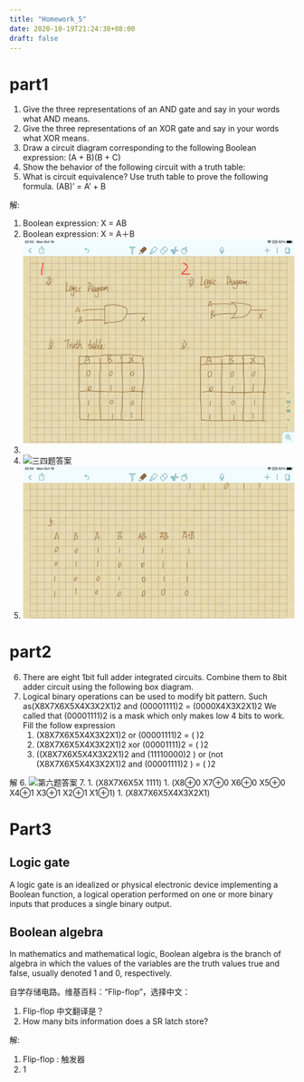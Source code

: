 ```yaml
---
title: "Homework_5"
date: 2020-10-19T21:24:38+08:00
draft: false
---
```

# part1
1. Give the three representations of an AND gate and say in your words what AND means.
2. Give the three representations of an XOR gate and say in your words what XOR means.
3. Draw a circuit diagram corresponding to the following Boolean expression: (A + B)(B + C)
4. Show the behavior of the following circuit with a truth table:
5. What is circuit equivalence? Use truth table to prove the following formula. (AB)’ = A’ + B

解:

1. Boolean expression: X = AB
2. Boolean expression: X = A＋B 
![第一二题第二三问答案](https://github.com/LinsenTaixian/images/blob/master/homework_images/QQ%E5%9B%BE%E7%89%8720201019210114.png)
3. 
4.  ![三四题答案](https://github.com/LinsenTaixian/images/blob/master/homework_images/QQ%E5%9B%BE%E7%89%8720201019210215.png)
5. ![第五题答案](https://github.com/LinsenTaixian/images/blob/master/homework_images/QQ%E5%9B%BE%E7%89%8720201019210245.png)

# part2
6. There are eight 1bit full adder integrated circuits. Combine them to 8bit adder circuit using the following box diagram.
7. Logical binary operations can be used to modify bit pattern. Such as(X8X7X6X5X4X3X2X1)2 and (00001111)2 = (0000X4X3X2X1)2 We called that (00001111)2 is a mask which only makes low 4 bits to work. Fill the follow expression 
    1. (X8X7X6X5X4X3X2X1)2 or (00001111)2 = ( )2
    1. (X8X7X6X5X4X3X2X1)2 xor (00001111)2 = ( )2
    1. ((X8X7X6X5X4X3X2X1)2 and (11110000)2 ) or (not (X8X7X6X5X4X3X2X1)2 and (00001111)2
    ) = ( )2

解
6. ![第六题答案](https://github.com/LinsenTaixian/images/blob/master/homework_images/QQ%E5%9B%BE%E7%89%8720201019210254.png) 
7. 
    1. (X8X7X6X5X 1111)
    1. (X8⊕0 X7⊕0 X6⊕0 X5⊕0 X4⊕1 X3⊕1 X2⊕1 X1⊕1)
    1. (X8X7X6X5X4X3X2X1)
# Part3
## Logic gate
A logic gate is an idealized or physical electronic device implementing a Boolean function, a logical operation performed on one or more binary inputs that produces a single binary output.

## Boolean algebra
In mathematics and mathematical logic, Boolean algebra is the branch of algebra in which the values of the variables are the truth values true and false, usually denoted 1 and 0, respectively.

自学存储电路。维基百科：“Flip-flop”，选择中文：
1. Flip-flop 中文翻译是？
2. How many bits information does a SR latch store?

解:
1. Flip-flop : 触发器
2. 1
